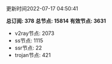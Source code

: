 更新时间2022-07-17 04:50:41

**总订阅: 378**
**总节点: 15814**
**有效节点: 3631**
- v2ray节点: 2073
- ss节点: 1115
- ssr节点: 22
- trojan节点: 421
